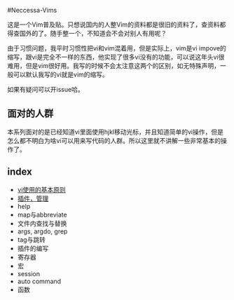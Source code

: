 #Neccessa-Vims

这是一个Vim普及贴。只想说国内的人整Vim的资料都是很旧的资料了，查资料都得查国外的了。随手整一个，不知道会不会对别人有用呢？

由于习惯问题，我平时习惯性把vi和vim混着用，但是实际上，vim是vi impove的缩写，跟vi是完全不一样的东西，他实现了很多vi没有的功能，可以说这年头vi很难用，但是vim很好用。我写的时候不会太注意这两个的区别，如无特殊声明，一般可以默认我写的vi就是vim的缩写。

如果有疑问可以开issue哈。

## 面对的人群
本系列面对的是已经知道vi里面使用hjkl移动光标，并且知道简单的vi操作，但是怎么都不明白为啥vi可以用来写代码的人群。所以这里就不讲解一些非常基本的操作了。

## index

- [vi使用的基本原则](./base.md)
- [插件，管理](./plugins.md)
- help
- map与abbreviate
- 文件内查找与替换
- args, argdo, grep
- tag与跳转
- 插件的编写
- 寄存器
- 宏
- session
- auto command
- 函数


